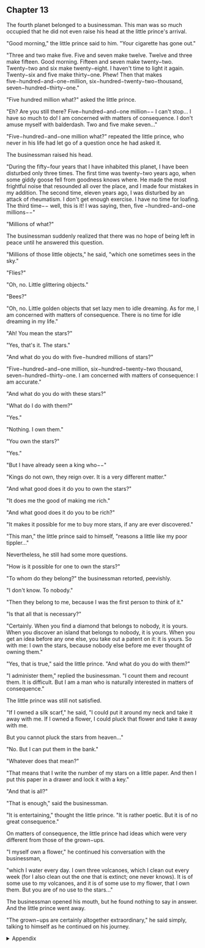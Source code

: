 ## Chapter 13



The fourth planet belonged to a businessman. This man was so much occupied that he did not even raise his head at the little prince's arrival.

"Good morning," the little prince said to him. "Your cigarette has gone out."

"Three and two make five. Five and seven make twelve. Twelve and three make fifteen. Good morning. Fifteen and seven make twenty−two. Twenty−two and six make twenty−eight. I haven't time to light it again. Twenty−six and five make thirty−one. Phew! Then that makes five−hundred−and−one−million, six−hundred−twenty−two−thousand, seven−hundred−thirty−one."

"Five hundred million what?" asked the little prince.

"Eh? Are you still there? Five−hundred−and−one million−− I can't stop... I have so much to do! I am concerned with matters of consequence. I don't amuse myself with balderdash. Two and five make seven..."

"Five−hundred−and−one million what?" repeated the little prince, who never in his life had let go of a question once he had asked it.

The businessman raised his head.

"During the fifty−four years that I have inhabited this planet, I have been disturbed only three times. The first time was twenty−two years ago, when some giddy goose fell from goodness knows where. He made the most frightful noise that resounded all over the place, and I made four mistakes in my addition. The second time, eleven years ago, I was disturbed by an attack of rheumatism. I don't get enough exercise. I have no time for loafing. The third time−− well, this is it! I was saying, then, five −hundred−and−one millions−−"

"Millions of what?"

The businessman suddenly realized that there was no hope of being left in peace until he answered this question.

"Millions of those little objects," he said, "which one sometimes sees in the sky."

"Flies?"

"Oh, no. Little glittering objects."

"Bees?"

"Oh, no. Little golden objects that set lazy men to idle dreaming. As for me, I am concerned with matters of consequence. There is no time for idle dreaming in my life."

"Ah! You mean the stars?"

"Yes, that's it. The stars."

"And what do you do with five−hundred millions of stars?"

"Five−hundred−and−one million, six−hundred−twenty−two thousand, seven−hundred−thirty−one. I am concerned with matters of consequence: I am accurate."

"And what do you do with these stars?"

"What do I do with them?"

"Yes."

"Nothing. I own them."

"You own the stars?"

"Yes."

"But I have already seen a king who−−"

"Kings do not own, they reign over. It is a very different matter."

"And what good does it do you to own the stars?"

"It does me the good of making me rich."

"And what good does it do you to be rich?"

"It makes it possible for me to buy more stars, if any are ever discovered."

"This man," the little prince said to himself, "reasons a little like my poor tippler..."

Nevertheless, he still had some more questions.

"How is it possible for one to own the stars?"

"To whom do they belong?" the businessman retorted, peevishly.

"I don't know. To nobody."

"Then they belong to me, because I was the first person to think of it."

"Is that all that is necessary?"

"Certainly. When you find a diamond that belongs to nobody, it is yours. When you discover an island that belongs to nobody, it is yours. When you get an idea before any one else, you take out a patent on it: it is yours. So with me: I own the stars, because nobody else before me ever thought of owning them."

"Yes, that is true," said the little prince. "And what do you do with them?"

"I administer them," replied the businessman. "I count them and recount them. It is difficult. But I am a man who is naturally interested in matters of consequence."

The little prince was still not satisfied.

"If I owned a silk scarf," he said, "I could put it around my neck and take it away with me. If I owned a flower, I could pluck that flower and take it away with me.

But you cannot pluck the stars from heaven..."

"No. But I can put them in the bank."

"Whatever does that mean?"

"That means that I write the number of my stars on a little paper. And then I put this paper in a drawer and lock it with a key."

"And that is all?"

"That is enough," said the businessman.

"It is entertaining," thought the little prince. "It is rather poetic. But it is of no great consequence."

On matters of consequence, the little prince had ideas which were very different from those of the grown−ups.

"I myself own a flower," he continued his conversation with the businessman,

"which I water every day. I own three volcanoes, which I clean out every week (for I also clean out the one that is extinct; one never knows). It is of some use to my volcanoes, and it is of some use to my flower, that I own them. But you are of no use to the stars..."

The businessman opened his mouth, but he found nothing to say in answer. And the little prince went away.

"The grown−ups are certainly altogether extraordinary," he said simply, talking to himself as he continued on his journey.



<details>
<summary>Appendix</summary>

<p>小王子来到的第四个星球属于一个商人。</p>

<p>商人总是在不停的数数，一一得一，二二得四，三三得六，四四得八。</p>

<p>小王子问，你在干什么？</p>

<p>商人说，他在数星星。他数了很多年，只出错过 3 次。54 年前有一群鹅飞到这里，产生了非常大的噪音。11 年前，自己犯了风湿病。第 3 次，就是刚刚这次。</p>

<p>小王子又问，数星星干什么？</p>

<p>商人说，如果你发现了一颗钻石没有主人，这颗钻石就是你的。如果你发现了新大陆，没有主人，这块陆地就是你的。如果你管理这些星星，统计他们的数量，那么这些星星就是你的。</p>

<p>商人继续说，如果我拥有了这么多星星，我就会变得富有。富有之后，就可以买更多的星星。</p>

<p>小王子想，这种逻辑和那个酒鬼差不多。</p>

<p>小王子说，如果我拥有一条丝巾，我可以把它戴在脖子上。如果我拥有一朵花，我可以把它摘下来带走。你对星星什么都做不了。</p>

<p>商人说，我会把这些星星的数字写到一张纸上，然后把这张纸锁到我的抽屉里。</p>

<p>小王子说，我的星球上有一朵花，我天天给它浇水，这对它来说有点用处。我也会时常清理我星球上的火山口，处理杂草和杂树。但你的所为，对星星来说没有什么。</p>

<p>大人的想法确实很不一样。小王子继续了他的旅行。</p>

</details>